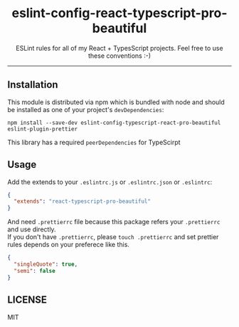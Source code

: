 <div align="center">
<h1>eslint-config-react-typescript-pro-beautiful</h1>

<p>ESLint rules for all of my React + TypesScript projects. Feel free to use these conventions :-)</p>
</div>

---

## Installation

This module is distributed via npm which is bundled with node and
should be installed as one of your project's `devDependencies`:

```
npm install --save-dev eslint-config-typescript-react-pro-beautiful eslint-plugin-prettier
```

This library has a required `peerDependencies` for TypeScirpt

## Usage

Add the extends to your `.eslintrc.js` or `.eslintrc.json` or `.eslintrc`:

```json
{
  "extends": "react-typescript-pro-beautiful"
}
```

And need `.prettierrc` file because this package refers your `.prettierrc` and use directly.  
If you don't have `.prettierrc`, please `touch .prettierrc` and set prettier rules depends on your preferece like this.

```json
{
  "singleQuote": true,
  "semi": false
}
```

## LICENSE

MIT
